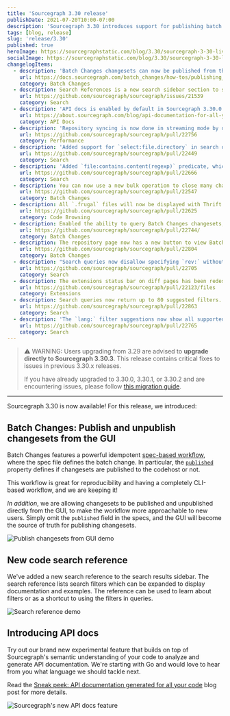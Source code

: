 ```yaml
---
title: 'Sourcegraph 3.30 release'
publishDate: 2021-07-20T10:00-07:00
description: 'Sourcegraph 3.30 introduces support for publishing batch changes from the UI, a new search reference in the search sidebar, and experimental API docs.'
tags: [blog, release]
slug: 'release/3.30'
published: true
heroImage: https://sourcegraphstatic.com/blog/3.30/sourcegraph-3-30-live.png
socialImage: https://sourcegraphstatic.com/blog/3.30/sourcegraph-3-30-live.png
changelogItems:
  - description: 'Batch Changes changesets can now be published from the Sourcegraph UI.'
    url: https://docs.sourcegraph.com/batch_changes/how-tos/publishing_changesets#within-the-ui
    category: Batch Changes
  - description: Search References is a new search sidebar section to simplify learning about the available search filters directly where they are used.
    url: https://github.com/sourcegraph/sourcegraph/issues/21539
    category: Search
  - description: 'API docs is enabled by default in Sourcegraph 3.30.0. It can be disabled by adding `"apiDocs": false` to the `experimentalFeatures` section of user settings.'
    url: https://about.sourcegraph.com/blog/api-documentation-for-all-your-code/
    category: API Docs
  - description: 'Repository syncing is now done in streaming mode by default. Customers with many repositories should notice code host updates much faster, with repo-updater consuming less memory. Using the previous batch mode can be done by setting the `ENABLE_STREAMING_REPOS_SYNCER` environment variable to `false` in `repo-updater`. That environment variable will be deleted in the next release.'
    url: https://github.com/sourcegraph/sourcegraph/pull/22756
    category: Performance
  - description: 'Added support for `select:file.directory` in search queries, which returns unique directory paths for results that satisfy the query.'
    url: https://github.com/sourcegraph/sourcegraph/pull/22449
    category: Search
  - description: 'Added `file:contains.content(regexp)` predicate, which filters only to files that contain matches of the given pattern.'
    url: https://github.com/sourcegraph/sourcegraph/pull/22666
    category: Search
  - description: You can now use a new bulk operation to close many changesets at once in Batch Changes.
    url: https://github.com/sourcegraph/sourcegraph/pull/22547
    category: Batch Changes
  - description: All `.frugal` files will now be displayed with Thrift syntax highlighting.
    url: https://github.com/sourcegraph/sourcegraph/pull/22625
    category: Code Browsing
  - description: Enabled the ability to query Batch Changes changesets, changesets stats, and file diff stats for an individual repository via the Sourcegraph GraphQL API.
    url: https://github.com/sourcegraph/sourcegraph/pull/22744/
    category: Batch Changes
  - description: The repository page now has a new button to view Batch Change changesets created in that specific repository, with a badge indicating how many changesets are currently open.
    url: https://github.com/sourcegraph/sourcegraph/pull/22804
    category: Batch Changes
  - description: "Search queries now disallow specifying `rev:` without `repo:`. Note that to search across potentially multiple revisions, a query like `repo:.* rev:\u003crevision\u003e` remains valid."
    url: https://github.com/sourcegraph/sourcegraph/pull/22705
    category: Search
  - description: The extensions status bar on diff pages has been redesigned and now shows information for both the base and head commits.
    url: https://github.com/sourcegraph/sourcegraph/pull/22123/files
    category: Extensions
  - description: Search queries now return up to 80 suggested filters. Previously we returned up to 24.
    url: https://github.com/sourcegraph/sourcegraph/pull/22863
    category: Search
  - description: 'The `lang:` filter suggestions now show all supported, matching languages as the user types a language name.'
    url: https://github.com/sourcegraph/sourcegraph/pull/22765
    category: Search
---
```


> ⚠️ WARNING: Users upgrading from 3.29 are advised to **upgrade directly to Sourcegraph 3.30.3**.
> This release contains critical fixes to issues in previous 3.30.x releases.
>
> If you have already upgraded to 3.30.0, 3.30.1, or 3.30.2 and are encountering issues, please follow [this migration guide](https://docs.sourcegraph.com/admin/migration/3_30).

---

Sourcegraph 3.30 is now available! For this release, we introduced:

## Batch Changes: Publish and unpublish changesets from the GUI

Batch Changes features a powerful idempotent [spec-based workflow](https://docs.sourcegraph.com/batch_changes/explanations/batch_changes_design), where the spec file defines the batch change. In particular, the [`published`](https://docs.sourcegraph.com/batch_changes/references/batch_spec_yaml_reference#changesettemplate-published) property defines if changesets are published to the codehost or not.

This workflow is great for reproducibility and having a completely CLI-based workflow, and we are keeping it!

_In addition_, we are allowing changesets to be published and unpublished directly from the GUI, to make the workflow more approachable to new users. Simply omit the `published` field in the specs, and the GUI will become the source of truth for publishing changesets.

<div style={{textAlign:'center'}}>
<img src="https://storage.googleapis.com/sourcegraph-assets/blog/3.30/publish-changesets-from-gui.gif" alt="Publish changesets from GUI demo" className="blog-image"/>
</div>

## New code search reference

We've added a new search reference to the search results sidebar. The search reference lists search filters which can be expanded to display documentation and examples. The reference can be used to learn about filters or as a shortcut to using the filters in queries.

<div style={{textAlign:'center'}}>
<img src="https://storage.googleapis.com/sourcegraph-assets/blog/3.30/search-ref.gif" alt="Search reference demo" className="blog-image"/>
</div>

## Introducing API docs

Try out our brand new experimental feature that builds on top of Sourcegraph's semantic understanding of your code to analyze and generate API documentation. We're starting with Go and would love to hear from you what language we should tackle next.

Read the [Sneak peek: API documentation generated for all your code](https://about.sourcegraph.com/blog/api-documentation-for-all-your-code/) blog post for more details.

<div style={{textAlign:'center'}}>
<img src="https://storage.googleapis.com/sourcegraph-assets/blog/3.30/api-docs.png" alt="Sourcegraph's new API docs feature" className="blog-image"/>
</div>
